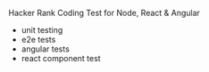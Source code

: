 Hacker Rank Coding Test for Node, React & Angular

- unit testing 
- e2e tests 
- angular tests
- react component test